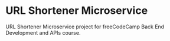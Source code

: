 # URL Shortener Microservice

URL Shortener Microservice project for freeCodeCamp Back End Development and APIs course.
